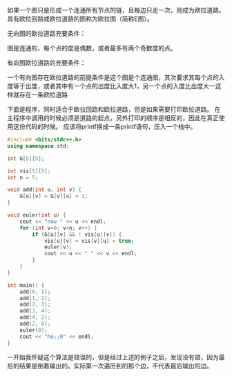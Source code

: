 如果一个图只是形成一个连通所有节点的链，且每边只走一次，则成为欧拉道路。
具有欧拉回路或欧拉道路的图称为欧拉图（简称E图）。


无向图的欧拉道路充要条件：

图是连通的，每个点的度是偶数，或者最多有两个奇数度的点。

有向图欧拉道路的充要条件：

一个有向图存在欧拉道路的前提条件是这个图是个连通图，其次要求其每个点的入度等于出度，或者其中有一个点的出度比入度大1，另一个点的入度比出度大一这样就存在一条欧拉道路


下面是程序，同时适合于欧拉回路和欧拉道路，但是如果需要打印欧拉道路。
在主程序中调用的时候必须是道路的起点，另外打印的顺序是相反的，因此在真正使用这份代码的时候。
应该将printf换成一条printf语句，压入一个栈中。

```C++
#include <bits/stdc++.h>
using namespace std;

int G[5][5];

int vis[5][5];
int n = 5;

void add(int u, int v) {
    G[u][v] = G[v][u] = 1;
}

void euler(int u) {
    cout << "now " << u << endl;
    for (int v=0; v<n; v++) {
        if (G[u][v] && ! vis[u][v]) {
            vis[u][v] = vis[v][u] = true;
            euler(v);
            cout << u << " " << v << endl;
        }
    }
}

int main() {
    add(0, 1);
    add(1, 2);
    add(2, 3);
    add(3, 4);
    add(4, 2);
    add(2, 0);
    euler(0);
    cout << "he;;0" << endl;
}

```

一开始我怀疑这个算法是错误的，但是经过上述的例子之后，发现没有错，因为最后的结果是倒着输出的。实际第一次遍历到的那个边，不代表最后输出的边。


